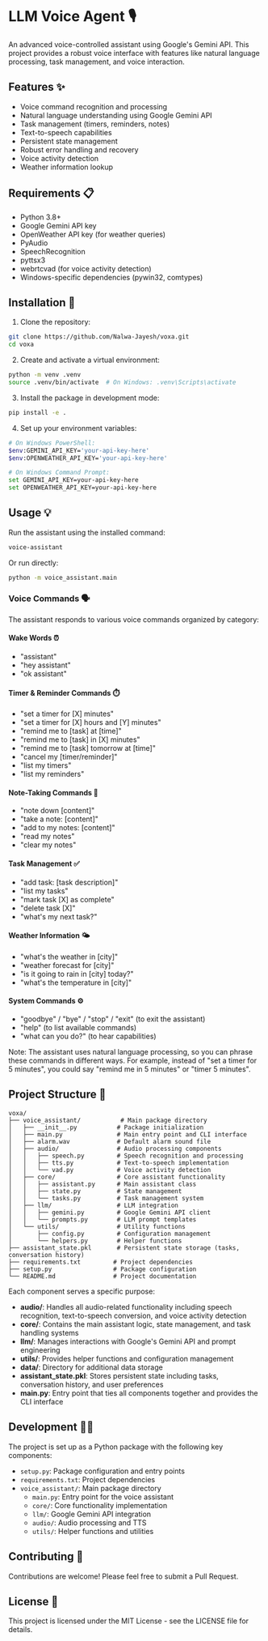 # LLM Voice Agent 🎙️

An advanced voice-controlled assistant using Google's Gemini API. This project provides a robust voice interface with features like natural language processing, task management, and voice interaction.

## Features ✨

- Voice command recognition and processing
- Natural language understanding using Google Gemini API
- Task management (timers, reminders, notes)
- Text-to-speech capabilities
- Persistent state management
- Robust error handling and recovery
- Voice activity detection
- Weather information lookup

## Requirements 📋

- Python 3.8+
- Google Gemini API key
- OpenWeather API key (for weather queries)
- PyAudio
- SpeechRecognition
- pyttsx3
- webrtcvad (for voice activity detection)
- Windows-specific dependencies (pywin32, comtypes)

## Installation 🚀

1. Clone the repository:
```bash
git clone https://github.com/Nalwa-Jayesh/voxa.git
cd voxa
```

2. Create and activate a virtual environment:
```bash
python -m venv .venv
source .venv/bin/activate  # On Windows: .venv\Scripts\activate
```

3. Install the package in development mode:
```bash
pip install -e .
```

4. Set up your environment variables:
```bash
# On Windows PowerShell:
$env:GEMINI_API_KEY='your-api-key-here'
$env:OPENWEATHER_API_KEY='your-api-key-here'

# On Windows Command Prompt:
set GEMINI_API_KEY=your-api-key-here
set OPENWEATHER_API_KEY=your-api-key-here
```

## Usage 💡

Run the assistant using the installed command:
```bash
voice-assistant
```

Or run directly:
```bash
python -m voice_assistant.main
```

### Voice Commands 🗣️

The assistant responds to various voice commands organized by category:

#### Wake Words ⏰
- "assistant"
- "hey assistant"
- "ok assistant"

#### Timer & Reminder Commands ⏱️
- "set a timer for [X] minutes"
- "set a timer for [X] hours and [Y] minutes"
- "remind me to [task] at [time]"
- "remind me to [task] in [X] minutes"
- "remind me to [task] tomorrow at [time]"
- "cancel my [timer/reminder]"
- "list my timers"
- "list my reminders"

#### Note-Taking Commands 📝
- "note down [content]"
- "take a note: [content]"
- "add to my notes: [content]"
- "read my notes"
- "clear my notes"

#### Task Management ✅
- "add task: [task description]"
- "list my tasks"
- "mark task [X] as complete"
- "delete task [X]"
- "what's my next task?"

#### Weather Information 🌤️
- "what's the weather in [city]"
- "weather forecast for [city]"
- "is it going to rain in [city] today?"
- "what's the temperature in [city]"

#### System Commands ⚙️
- "goodbye" / "bye" / "stop" / "exit" (to exit the assistant)
- "help" (to list available commands)
- "what can you do?" (to hear capabilities)

Note: The assistant uses natural language processing, so you can phrase these commands in different ways. For example, instead of "set a timer for 5 minutes", you could say "remind me in 5 minutes" or "timer 5 minutes".

## Project Structure 📁

```
voxa/
├── voice_assistant/           # Main package directory
│   ├── __init__.py           # Package initialization
│   ├── main.py               # Main entry point and CLI interface
│   ├── alarm.wav             # Default alarm sound file
│   ├── audio/                # Audio processing components
│   │   ├── speech.py         # Speech recognition and processing
│   │   ├── tts.py            # Text-to-speech implementation
│   │   └── vad.py            # Voice activity detection
│   ├── core/                 # Core assistant functionality
│   │   ├── assistant.py      # Main assistant class
│   │   ├── state.py          # State management
│   │   └── tasks.py          # Task management system
│   ├── llm/                  # LLM integration
│   │   ├── gemini.py         # Google Gemini API client
│   │   └── prompts.py        # LLM prompt templates
│   └── utils/                # Utility functions
│       ├── config.py         # Configuration management
│       └── helpers.py        # Helper functions
├── assistant_state.pkl       # Persistent state storage (tasks, conversation history)
├── requirements.txt         # Project dependencies
├── setup.py                 # Package configuration
└── README.md                # Project documentation
```

Each component serves a specific purpose:

- **audio/**: Handles all audio-related functionality including speech recognition, text-to-speech conversion, and voice activity detection
- **core/**: Contains the main assistant logic, state management, and task handling systems
- **llm/**: Manages interactions with Google's Gemini API and prompt engineering
- **utils/**: Provides helper functions and configuration management
- **data/**: Directory for additional data storage
- **assistant_state.pkl**: Stores persistent state including tasks, conversation history, and user preferences
- **main.py**: Entry point that ties all components together and provides the CLI interface

## Development 👨‍💻

The project is set up as a Python package with the following key components:

- `setup.py`: Package configuration and entry points
- `requirements.txt`: Project dependencies
- `voice_assistant/`: Main package directory
  - `main.py`: Entry point for the voice assistant
  - `core/`: Core functionality implementation
  - `llm/`: Google Gemini API integration
  - `audio/`: Audio processing and TTS
  - `utils/`: Helper functions and utilities

## Contributing 🤝

Contributions are welcome! Please feel free to submit a Pull Request.

## License 📄

This project is licensed under the MIT License - see the LICENSE file for details.
